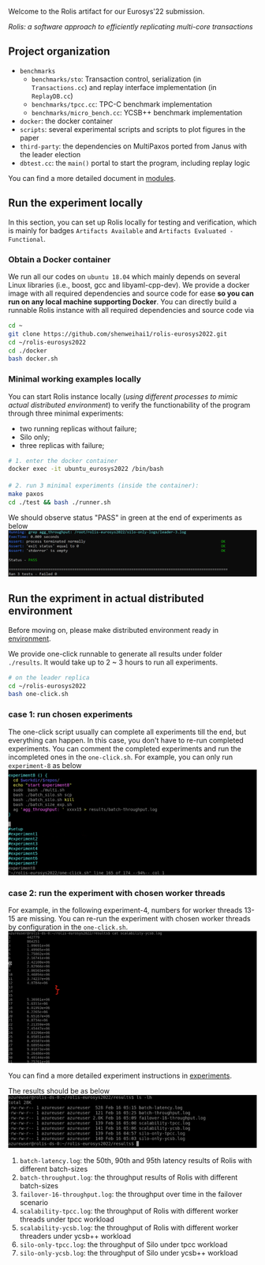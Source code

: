 Welcome to the Rolis artifact for our Eurosys'22 submission. 

_Rolis: a software approach to efficiently replicating multi-core transactions_

## Project organization
 - `benchmarks`
   - `benchmarks/sto`: Transaction control, serialization (in `Transactions.cc`) and replay interface implementation (in `ReplayDB.cc`)
   - `benchmarks/tpcc.cc`: TPC-C benchmark implementation
   - `benchmarks/micro_bench.cc`: YCSB++ benchmark implementation
 - `docker`: the docker container
 - `scripts`: several experimental scripts and scripts to plot figures in the paper
 - `third-party`: the dependencies on MultiPaxos ported from Janus with the leader election
 - `dbtest.cc`: the `main()` portal to start the program, including replay logic

 You can find a more detailed document in [modules](./documents/code.md).

## Run the experiment locally
In this section, you can set up Rolis locally for testing and verification, which is mainly for badges `Artifacts Available` and `Artifacts Evaluated - Functional`.

### Obtain a Docker container
We run all our codes on `ubuntu 18.04` which mainly depends on several Linux libraries (i.e., boost, gcc and libyaml-cpp-dev). We provide a docker image with all required dependencies and source code for ease **so you can run on any local machine supporting Docker**. You can directly build a runnable Rolis instance with all required dependencies and source code via
```bash
cd ~
git clone https://github.com/shenweihai1/rolis-eurosys2022.git
cd ~/rolis-eurosys2022
cd ./docker
bash docker.sh
```

### Minimal working examples locally
You can start Rolis instance locally (*using different processes to mimic actual distributed environment*) to verify the functionability of the program through three minimal experiments: 
 * two running replicas without failure; 
 * Silo only;
 * three replicas with failure;

```bash
# 1. enter the docker container
docker exec -it ubuntu_eurosys2022 /bin/bash

# 2. run 3 minimal experiments (inside the container): 
make paxos
cd ./test && bash ./runner.sh
```

We should observe status "PASS" in green at the end of experiments as below
![alter](./documents/minimal_exp.PNG)

## Run the expriment in actual distributed environment
Before moving on, please make distributed environment ready in [environment](./env.md). 


We provide one-click runnable to generate all results under folder `./results`. It would take up to 2 ~ 3 hours to run all experiments.
```bash
# on the leader replica
cd ~/rolis-eurosys2022
bash one-click.sh
```
### case 1: run chosen experiments
The one-click script usually can complete all experiments till the end, but everything can happen. In this case, you don't have to re-run completed experiments. You can comment the completed experiments and run the incompleted ones in the `one-click.sh`. For example, you can only run `experiment-8` as below
![alt](./documents/one-click.png)

### case 2: run the experiment with chosen worker threads
For example, in the following experiment-4, numbers for worker threads 13-15 are missing. You can re-run the experiment with chosen worker threads by configuration in the `one-click.sh`.
![alt](./documents/case2.png)




You can find a more detailed experiment instructions in [experiments](./instructions.md).

The results should be as below
![alt](./documents/results-all.png)
1. `batch-latency.log`: the 50th, 90th and 95th latency results of Rolis with different batch-sizes
2. `batch-throughput.log`: the throughput results of Rolis with different batch-sizes
3. `failover-16-throughput.log`: the throughput over time in the failover scenario
4. `scalability-tpcc.log`: the throughput of Rolis with different worker threads under tpcc workload
5. `scalability-ycsb.log`: the throughput of Rolis with different worker threaders under ycsb++ workload
6. `silo-only-tpcc.log`: the throughput of Silo under tpcc workload
7. `silo-only-ycsb.log`: the throughput of Silo under ycsb++ workload